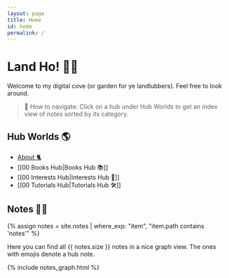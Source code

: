 ```yaml
---
layout: page
title: Home
id: home
permalink: /
---
```


# Land Ho! 🏴‍☠️

Welcome to my digital cove (or garden for ye landlubbers). Feel free to look around.

> 🧭 How to navigate: Click on a hub under Hub Worlds to get an index view of notes sorted by its category.

## Hub Worlds 🌎
- <a class="internal-link" href="/about">About 🐈</a>
- [[00 Books Hub|Books Hub 📚]]
- [[00 Interests Hub|Interests Hub 🤔]]
- [[00 Tutorials Hub|Tutorials Hub 🛠️]]

<div class="grid-element">
  <h2>Notes 👨‍💻</h2>

  {% assign notes = site.notes | where_exp: "item", "item.path contains 'notes'" %}
  <p>
    Here you can find all {{ notes.size }} notes in a nice graph view. The ones with emojis denote a hub note.
  </p>

  {% include notes_graph.html %}
</div>
